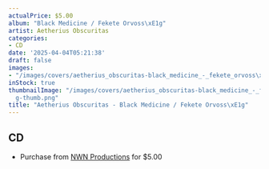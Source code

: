 ```yaml
---
actualPrice: $5.00
album: "Black Medicine / Fekete Orvoss\xE1g"
artist: Aetherius Obscuritas
categories:
- CD
date: '2025-04-04T05:21:38'
draft: false
images:
- "/images/covers/aetherius_obscuritas-black_medicine_-_fekete_orvoss\xE1g.png"
inStock: true
thumbnailImage: "/images/covers/aetherius_obscuritas-black_medicine_-_fekete_orvoss\xE1\
  g-thumb.png"
title: "Aetherius Obscuritas - Black Medicine / Fekete Orvoss\xE1g"
---
```


## CD
* Purchase from [NWN Productions](http://shop.nwnprod.com/index.php?route=product/product&path=93&product_id=60&sort=pd.name&order=ASC) for $5.00
